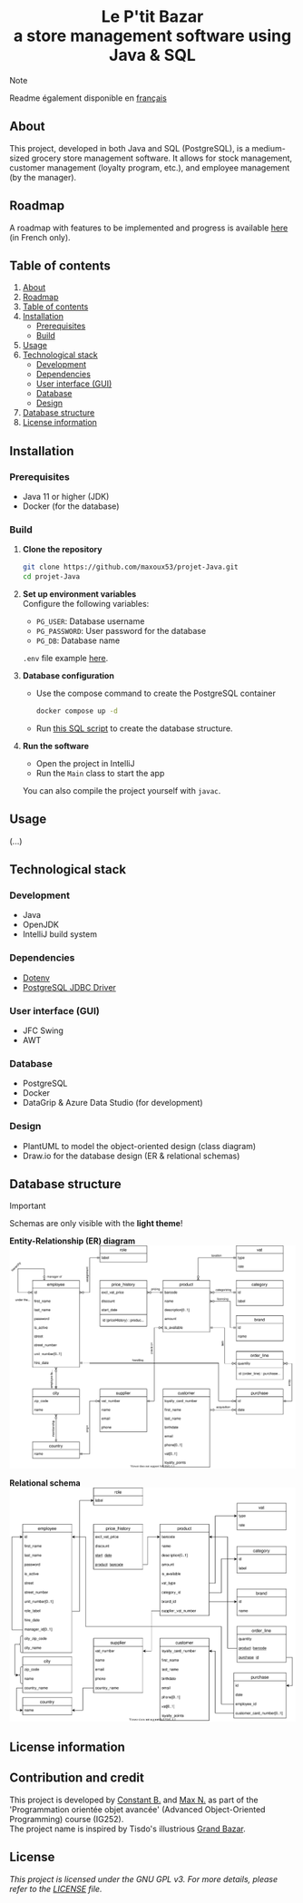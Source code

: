 <h1 align="center">Le P'tit Bazar<br>a store management software using Java & SQL</h1>

> [!NOTE]
> Readme également disponible en [français](README_FR.md)

## About

This project, developed in both Java and SQL (PostgreSQL), is a medium-sized grocery store management software.
It allows for stock management, customer management (loyalty program, etc.), and employee management (by the manager).

## Roadmap

A roadmap with features to be implemented and progress is available [here](roadmap.md) (in French only).

## Table of contents

1. [About](#about)
2. [Roadmap](#roadmap)
3. [Table of contents](#table-of-contents)
4. [Installation](#installation)
   - [Prerequisites](#prerequisites)
   - [Build](#build)
5. [Usage](#usage)
6. [Technological stack](#technological-stack)
   - [Development](#development)
   - [Dependencies](#dependencies)
   - [User interface (GUI)](#user-interface-gui)
   - [Database](#database)
   - [Design](#design)
7. [Database structure](#database-structure)
8. [License information](#license-information)

## Installation

### Prerequisites

- Java 11 or higher (JDK)
- Docker (for the database)

### Build

1. **Clone the repository**

   ```bash
   git clone https://github.com/maxoux53/projet-Java.git
   cd projet-Java
   ```

2. **Set up environment variables**  
   Configure the following variables:
   - `PG_USER`: Database username
   - `PG_PASSWORD`: User password for the database
   - `PG_DB`: Database name

   `.env` file example [here](./example.env).

3. **Database configuration**
   - Use the compose command to create the PostgreSQL container

      ```bash
      docker compose up -d
      ```

   - Run [this SQL script](./sql/DB_INIT_TABLES.sql) to create the database structure.

4. **Run the software**
   - Open the project in IntelliJ
   - Run the `Main` class to start the app

   You can also compile the project yourself with `javac`.

## Usage

(...)

## Technological stack

### Development

- Java
- OpenJDK
- IntelliJ build system

### Dependencies

- [Dotenv](https://github.com/cdimascio/dotenv-java)
- [PostgreSQL JDBC Driver](https://github.com/pgjdbc/pgjdbc)

### User interface (GUI)

- JFC Swing
- AWT

### Database

- PostgreSQL
- Docker
- DataGrip & Azure Data Studio (for development)

### Design

- PlantUML to model the object-oriented design (class diagram)
- Draw.io for the database design (ER & relational schemas)

## Database structure

> [!IMPORTANT]
> Schemas are only visible with the **light theme**!

**Entity-Relationship (ER) diagram**
![EA schema](docs/db_design/er_diagram.svg)

**Relational schema**
![Relational schema](docs/db_design/relational_schema.svg)

## License information

## Contribution and credit

This project is developed by [Constant B.](https://github.com/Zencaaw/) and [Max N.](https://github.com/maxoux53/) as part of the 'Programmation orientée objet avancée' (Advanced Object-Oriented Programming) course (IG252).  
The project name is inspired by Tisdo's illustrious [Grand Bazar](https://github.com/Tisdax/grand-bazar).

## License

*This project is licensed under the GNU GPL v3. For more details, please refer to the [LICENSE](LICENSE) file.*
